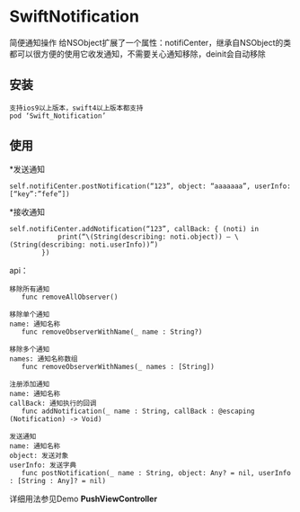 # SwiftNotification
简便通知操作
给NSObject扩展了一个属性：notifiCenter，继承自NSObject的类都可以很方便的使用它收发通知，不需要关心通知移除，deinit会自动移除
## 安装
```
支持ios9以上版本，swift4以上版本都支持
pod ‘Swift_Notification’
```
## 使用

*发送通知
```
self.notifiCenter.postNotification(“123”, object: “aaaaaaa”, userInfo: [“key”:”fefe”])
```
*接收通知
```
self.notifiCenter.addNotification(“123”, callBack: { (noti) in
            print(“\(String(describing: noti.object)) — \(String(describing: noti.userInfo))”)
        })
```

api：
```
移除所有通知
   func removeAllObserver()

移除单个通知
name: 通知名称
   func removeObserverWithName(_ name : String?)

移除多个通知
names: 通知名称数组
   func removeObserverWithNames(_ names : [String])

注册添加通知
name: 通知名称
callBack: 通知执行的回调
   func addNotification(_ name : String, callBack : @escaping (Notification) -> Void)

发送通知
name: 通知名称
object: 发送对象
userInfo: 发送字典
   func postNotification(_ name : String, object: Any? = nil, userInfo : [String : Any]? = nil)
```
详细用法参见Demo **PushViewController**
